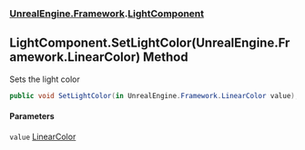 ### [UnrealEngine.Framework](./UnrealEngine-Framework.md 'UnrealEngine.Framework').[LightComponent](./LightComponent.md 'UnrealEngine.Framework.LightComponent')
## LightComponent.SetLightColor(UnrealEngine.Framework.LinearColor) Method
Sets the light color  
```csharp
public void SetLightColor(in UnrealEngine.Framework.LinearColor value);
```
#### Parameters
<a name='UnrealEngine-Framework-LightComponent-SetLightColor(UnrealEngine-Framework-LinearColor)-value'></a>
`value` [LinearColor](./LinearColor.md 'UnrealEngine.Framework.LinearColor')  
  

